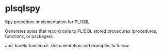 # plsqlspy

Spy procedure implementation for PL/SQL

Generates spies that record calls to PL/SQL stored procedures (procedures, functions, or packages).

Just barely functional.  Documentation and examples to follow.

